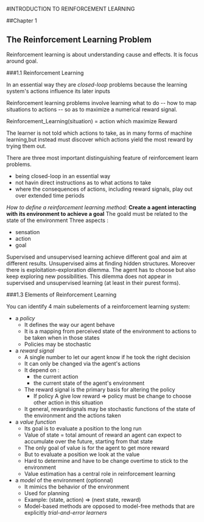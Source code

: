 #INTRODUCTION TO REINFORCEMENT LEARNING

##Chapter 1
## The Reinforcement Learning Problem

Reinforcement learning is about understanding cause and effects. It is focus around goal.

###1.1 Reinforcement Learning

In an essential way they are *closed-loop* problems because the learning system's actions influence its later inputs

Reinforcement learning problems involve learning what to do -- how to map situations to actions -- so as to maximize a numerical reward signal.

Reinforcement_Learning(situation) = action which maximize Reward

The learner is not told which actions to take, as in many forms of machine learning,but instead must discover which actions yield the most reward by trying them out.

There are three most important distinguishing feature of reinforcement learn  problems.
- being closed-loop in an essential way
- not havin direct instructions as to what actions to take
- where the consequences of actions, including reward signals, play out over extended time periods


*How to define a reinforcement learning method:*
**Create a agent interacting with its environment to achieve a goal**
The goald must be related to the state of the environment
Three aspects :
- sensation
- action
- goal

Supervised and unsupervised learning achieve different goal and aim at different results.
Unsupervised aims at finding hidden structures.
Moreover there is exploitation-exploration dilemma. The agent has to choose but also keep exploring new possibilities.
This dilemma does not appear in supervised and unsupervised learning (at least in their purest forms).


###1.3 Elements of Reinforcement Learning

You can identify 4 main subelements of a reinforcement learning system:
- a *policy*
  - It defines the way our agent behave
  - It is a mapping from perceived state of the environment to actions to be taken when in those states
  - Policies may be stochastic
- a *reward signal*
  - A single number to let our agent know if he took the right decision
  - It can only be changed via the agent's actions
  - It depend on :
    - the current action
    - the current state of the agent's environment
  - The reward signal is the primary basis for altering the policy
    - If policy A give low reward => policy must be change to choose other action in this situation
  - It general, rewardsignals may be stochastic functions of the state of the environment and the actions taken
- a *value function*
  - Its goal is to evaluate a position to the long run
  - Value of state = total amount of reward an agent can expect to accumulate over the future, starting from that state
  - The only goal of value is for the agent to get more reward
  - But to evaluate a position we look at the value
  - Hard to determine and have to be change overtime to stick to the environment
  - Value estimation has a central role in reinforcement learning
- a *model* of the environment (optionnal)
  - It mimics the behavior of the environment
  - Used for planning
  - Example: (state, action) => (next state, reward)
  - Model-based methods are opposed to model-free methods that are explicitly *trial-and-error learners*
